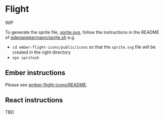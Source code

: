 # Flight

WIP

To generate the sprite file, [sprite.svg](ember-flight-icons/public/icons/sprite.svg), follow the instructions in the README of [edenspiekermann/sprite.sh](https://github.com/edenspiekermann/sprite.sh) e.g.

- `cd ember-flight-icons/public/icons` so that the `sprite.svg` file will be created in the right directory
- `npx spritesh`

## Ember instructions

Please see [ember-flight-icons/README](ember-flight-icons/README.md).

## React instructions

TBD

